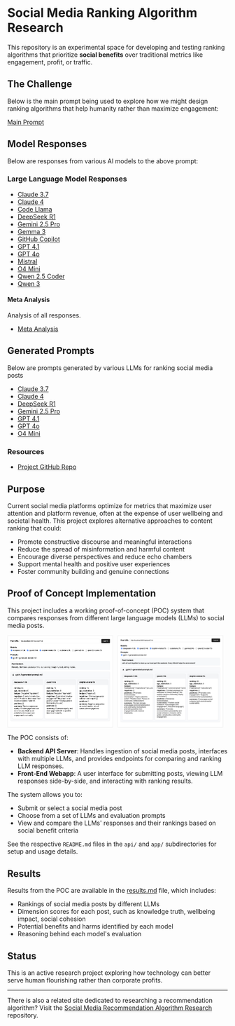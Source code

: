 # Social Media Ranking Algorithm Research

This repository is an experimental space for developing and testing ranking algorithms that prioritize **social benefits** over traditional metrics like engagement, profit, or traffic.

## The Challenge

Below is the main prompt being used to explore how we might design ranking algorithms that help humanity rather than maximize engagement:

[Main Prompt](ranking-prompt.md)

## Model Responses

Below are responses from various AI models to the above prompt:

### Large Language Model Responses
- [Claude 3.7](responses/overview/claude-3.7-ranking.md)
- [Claude 4](responses/overview/claude-4-ranking.md)
- [Code Llama](responses/overview/codellama-ranking.md)
- [DeepSeek R1](responses/overview/deepseek-r1-ranking.md)
- [Gemini 2.5 Pro](responses/overview/gemini-2.5-pro-ranking.md)
- [Gemma 3](responses/overview/gemma-3-ranking.md)
- [GitHub Copilot](responses/overview/github-copilot-ranking.md)
- [GPT 4.1](responses/overview/gpt-4.1-ranking.md)
- [GPT 4o](responses/overview/gpt-4o-ranking.md)
- [Mistral](responses/overview/mistral-ranking.md)
- [O4 Mini](responses/overview/o4-mini-ranking.md)
- [Qwen 2.5 Coder](responses/overview/qwen-2.5-coder-ranking.md)
- [Qwen 3](responses/overview/qwen-3-ranking.md)

#### Meta Analysis

Analysis of all responses.

- [Meta Analysis](responses/overview/meta-analysis.md)

## Generated Prompts

Below are prompts generated by various LLMs for ranking social media posts

- [Claude 3.7](responses/impl/claude-3.7-generated-prompt.md)
- [Claude 4](responses/impl/claude-4-generated-prompt.md)
- [DeepSeek R1](responses/impl/deepseek-r1-generated-prompt.md)
- [Gemini 2.5 Pro](responses/impl/gemini-2.5-pro-generated-prompt.md)
- [GPT 4.1](responses/impl/gpt-4.1-generated-prompt.md)
- [GPT 4o](responses/impl/gpt-4o-generated-prompt.md)
- [O4 Mini](responses/impl/o4-mini-generated-prompt.md)

### Resources
- [Project GitHub Repo](https://github.com/pbutland/ranking-algorithm)

## Purpose

Current social media platforms optimize for metrics that maximize user attention and platform revenue, often at the expense of user wellbeing and societal health. This project explores alternative approaches to content ranking that could:

- Promote constructive discourse and meaningful interactions
- Reduce the spread of misinformation and harmful content
- Encourage diverse perspectives and reduce echo chambers
- Support mental health and positive user experiences
- Foster community building and genuine connections

## Proof of Concept Implementation

This project includes a working proof-of-concept (POC) system that compares responses from different large language models (LLMs) to social media posts.

<style>
  @media (max-width: 700px) {
    .poc-screenshots {
      flex-direction: column !important;
    }
    .poc-screenshots img {
      width: 100% !important;
    }
  }
</style>
<div class="poc-screenshots" style="display: flex; gap: 10px;">
  <img src="images/screenshot1.png" alt="POC Screenshot 1" style="width: 48%;">
  <img src="images/screenshot2.png" alt="POC Screenshot 2" style="width: 48%;">
</div>

The POC consists of:

- **Backend API Server**: Handles ingestion of social media posts, interfaces with multiple LLMs, and provides endpoints for comparing and ranking LLM responses.
- **Front-End Webapp**: A user interface for submitting posts, viewing LLM responses side-by-side, and interacting with ranking results.

The system allows you to:
- Submit or select a social media post
- Choose from a set of LLMs and evaluation prompts
- View and compare the LLMs' responses and their rankings based on social benefit criteria

See the respective `README.md` files in the `api/` and `app/` subdirectories for setup and usage details.

## Results

Results from the POC are available in the [results.md](results.md) file, which includes:
- Rankings of social media posts by different LLMs
- Dimension scores for each post, such as knowledge truth, wellbeing impact, social cohesion
- Potential benefits and harms identified by each model
- Reasoning behind each model's evaluation

## Status

This is an active research project exploring how technology can better serve human flourishing rather than corporate profits.

---

There is also a related site dedicated to researching a recommendation algorithm? Visit the [Social Media Recommendation Algorithm Research](https://github.com/pbutland/recommendation-algorithm) repository.
